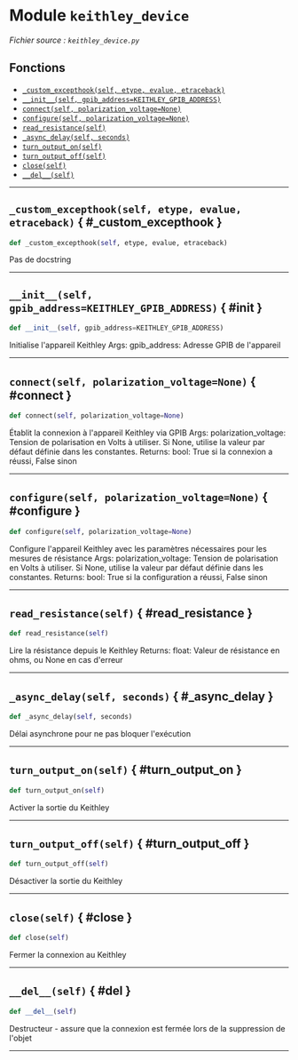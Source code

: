 # Module `keithley_device`

*Fichier source : `keithley_device.py`*

## Fonctions
- [`_custom_excepthook(self, etype, evalue, etraceback)`](#_custom_excepthook)
- [`__init__(self, gpib_address=KEITHLEY_GPIB_ADDRESS)`](#__init__)
- [`connect(self, polarization_voltage=None)`](#connect)
- [`configure(self, polarization_voltage=None)`](#configure)
- [`read_resistance(self)`](#read_resistance)
- [`_async_delay(self, seconds)`](#_async_delay)
- [`turn_output_on(self)`](#turn_output_on)
- [`turn_output_off(self)`](#turn_output_off)
- [`close(self)`](#close)
- [`__del__(self)`](#__del__)

---

## `_custom_excepthook(self, etype, evalue, etraceback)` { #_custom_excepthook }

```python
def _custom_excepthook(self, etype, evalue, etraceback)
```

Pas de docstring

---

## `__init__(self, gpib_address=KEITHLEY_GPIB_ADDRESS)` { #__init__ }

```python
def __init__(self, gpib_address=KEITHLEY_GPIB_ADDRESS)
```

Initialise l'appareil Keithley
Args:
gpib_address: Adresse GPIB de l'appareil

---

## `connect(self, polarization_voltage=None)` { #connect }

```python
def connect(self, polarization_voltage=None)
```

Établit la connexion à l'appareil Keithley via GPIB
Args:
polarization_voltage: Tension de polarisation en Volts à utiliser.
Si None, utilise la valeur par défaut définie dans les constantes.
Returns:
bool: True si la connexion a réussi, False sinon

---

## `configure(self, polarization_voltage=None)` { #configure }

```python
def configure(self, polarization_voltage=None)
```

Configure l'appareil Keithley avec les paramètres nécessaires pour les mesures de résistance
Args:
polarization_voltage: Tension de polarisation en Volts à utiliser. 
Si None, utilise la valeur par défaut définie dans les constantes.
Returns:
bool: True si la configuration a réussi, False sinon

---

## `read_resistance(self)` { #read_resistance }

```python
def read_resistance(self)
```

Lire la résistance depuis le Keithley
Returns:
float: Valeur de résistance en ohms, ou None en cas d'erreur

---

## `_async_delay(self, seconds)` { #_async_delay }

```python
def _async_delay(self, seconds)
```

Délai asynchrone pour ne pas bloquer l'exécution

---

## `turn_output_on(self)` { #turn_output_on }

```python
def turn_output_on(self)
```

Activer la sortie du Keithley

---

## `turn_output_off(self)` { #turn_output_off }

```python
def turn_output_off(self)
```

Désactiver la sortie du Keithley

---

## `close(self)` { #close }

```python
def close(self)
```

Fermer la connexion au Keithley

---

## `__del__(self)` { #__del__ }

```python
def __del__(self)
```

Destructeur - assure que la connexion est fermée lors de la suppression de l'objet

---

